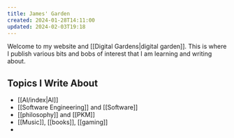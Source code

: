 ```yaml
---
title: James' Garden
created: 2024-01-28T14:11:00
updated: 2024-02-03T19:18
---
```

Welcome to my website and [[Digital Gardens|digital garden]]. This is where I publish various bits and bobs of interest that I am learning and writing about. 


## Topics I Write About

 - [[AI/index|AI]]
 - [[Software Engineering]] and [[Software]]
 - [[philosophy]] and [[PKM]]
 - [[Music]], [[books]], [[gaming]]
 - 
